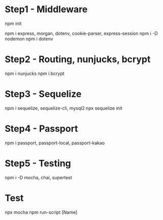 # Step1 - Middleware
npm init

npm i express, morgan, dotenv, cookie-parser, express-session
npm i -D nodemon
npm i dotenv

# Step2 - Routing, nunjucks, bcrypt
npm i nunjucks
npm i bcrypt

# Step3 - Sequelize
npm i sequelize, sequelize-cli, mysql2
npx sequelize init

# Step4 - Passport
npm i passport, passport-local, passport-kakao

# Step5 - Testing
npm i -D mocha, chai, supertest

# Test
npx mocha
npm run-script [Name]
